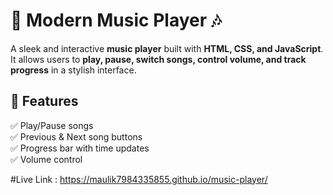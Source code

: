 # 🎵 Modern Music Player 🎶  

A sleek and interactive **music player** built with **HTML, CSS, and JavaScript**. It allows users to **play, pause, switch songs, control volume, and track progress** in a stylish interface.  

## 🚀 Features  
✅ Play/Pause songs  
✅ Previous & Next song buttons  
✅ Progress bar with time updates  
✅ Volume control  

#Live Link : https://maulik7984335855.github.io/music-player/
